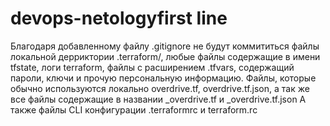 # devops-netologyf i r s t   l i n e  
Благодаря добавленному файлу .gitignore не будут коммититься файлы локальной дерриктории .terraform/, любые файлы содержащие в имени tfstate, логи terraform, файлы с расширением .tfvars, содержащий пароли, ключи и прочую персональную информацию. Файлы, которые обычно используются локально overdrive.tf, overdrive.tf.json, а так же все файлы содержащие в названии _overdrive.tf и _overdrive.tf.json
А также файлы CLI конфигурации .terraformrc и terraform.rc
 
